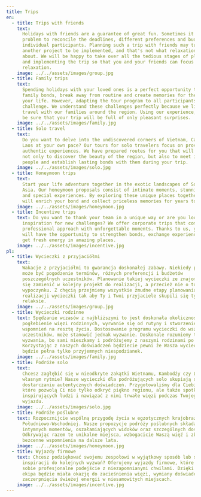 ```yaml
---
title: Trips
en:
  - title: Trips with friends
    text:
      Holidays with friends are a guarantee of great fun. Sometimes it may be a
      problem to reconcile the deadlines, different preferences and budgets of
      individual participants. Planning such a trip with friends may turn into
      another project to be implemented, and that's not what relaxation is
      about. We will be happy to take over all the tedious stages of planning
      and implementing the trip so that you and your friends can focus only on
      relaxation.
    image: ../../assets/images/group.jpg
  - title: Family trips
    text:
      Spending holidays with your loved ones is a perfect opportunity to deepen
      family bonds, break away from routine and create memories for the rest of
      your life. However, adapting the tour program to all participants may be a
      challenge. We understand these challenges perfectly because we live and
      travel with our families around the region. Using our experience, you will
      be sure that your trip will be full of only pleasant surprises.
    image: ../../assets/images/family.jpg
  - title: Solo travel
    text:
      Do you want to delve into the undiscovered corners of Vietnam, Cambodia or
      Laos at your own pace? Our tours for solo travelers focus on providing
      authentic experiences. We have prepared routes for you that will allow you
      not only to discover the beauty of the region, but also to meet inspiring
      people and establish lasting bonds with them during your trip.
    image: ../../assets/images/solo.jpg
  - title: Honeymoon trips
    text:
      Start your life adventure together in the exotic landscapes of Southeast
      Asia. Our honeymoon proposals consist of intimate moments, stunning views
      and special experiences. By exploring these unique places together, you
      will enrich your bond and collect priceless memories for years to come.
    image: ../../assets/images/honeymoon.jpg
  - title: Incentive trips
    text: Do you want to thank your team in a unique way or are you looking for
      inspiration for new challenges? We offer corporate trips that combine a
      professional approach with unforgettable moments. Thanks to us, your team
      will have the opportunity to strengthen bonds, exchange experiences and
      get fresh energy in amazing places.
    image: ../../assets/images/incentive.jpg
pl:
  - title: Wycieczki z przyjaciółmi
    text:
      Wakacje z przyjaciółmi to gwarancja doskonałej zabawy. Niekiedy problemem
      może być pogodzenie terminów, różnych preferencji i budżetów
      poszczególnych uczestników. Planowanie takiej wycieczki ze znajomymi może
      się zamienić w kolejny projekt do realizacji, a przecież nie o to chodzi w
      wypoczynku. Z chęcią przejmiemy wszystkie żmudne etapy planowania i
      realizacji wycieczki tak aby Ty i Twoi przyjaciele skupili się tylko na
      relaksie.
    image: ../../assets/images/group.jpg
  - title: Wycieczki rodzinne
    text: Spędzanie wczasów z najbliższymi to jest doskonała okoliczność na
      pogłebienie więzi rodzinnych, wyrwanie się od rutyny i stworzenie
      wspomnień na resztę życia. Dostosowanie programu wycieczki do wszystkich
      uczestników, może stanowić jednak wyzwanie. Doskonale rozumiemy te
      wyzwania, bo sami mieszkamy i podróżujemy z naszymi rodzinami po regionie.
      Korzystając z naszych doświadczeń będziecie pewni że Wasza wycieczka
      będzie pełna tylko przyjemnych niespodzianek.
    image: ../../assets/images/family.jpg
  - title: Podróże solo
    text:
      Chcesz zagłębić się w nieodkryte zakątki Wietnamu, Kambodży czy Laosu we
      własnym rytmie? Nasze wycieczki dla podróżujących solo skupiają się na
      dostarczaniu autentycznych doświadczeń. Przygotowaliśmy dla Ciebie trasy,
      które pozwolą Ci nie tylko odkryć piękno regionu, ale także spotkać
      inspirujących ludzi i nawiązać z nimi trwałe więzi podczas Twojego
      wyjazdu.
    image: ../../assets/images/solo.jpg
  - title: Podróże poślubne
    text: Rozpocznijcie wspólną przygodę życia w egzotycznych krajobrazach Azji
      Południowo-Wschodniej. Nasze propozycje podróży poślubnych składają się z
      intymnych momentów, oszałamiających widoków oraz szczególnych doświadczeń.
      Odkrywając razem te unikalne miejsca, wzbogacicie Waszą więź i zbierzecie
      bezcenne wspomnienia na dalsze lata.
    image: ../../assets/images/honeymoon.jpg
  - title: Wyjazdy firmowe
    text: Chcesz podziękować swojemu zespołowi w wyjątkowy sposób lub szukasz
      inspiracji do kolejnych wyzwań? Oferujemy wyjazdy firmowe, które łączą w
      sobie profesjonalne podejście z niezapomnianymi chwilami. Dzięki nam Twoja
      ekipa będzie miała okazję do zacieśnienia więzi, wymiany doświadczeń i
      zaczerpnięcia świeżej energii w niesamowitych miejscach.
    image: ../../assets/images/incentive.jpg
---
```

